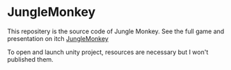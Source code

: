 # JungleMonkey

This repositery is the source code of Jungle Monkey. See the full game and presentation on itch [JungleMonkey](https://fura-i.itch.io/jungle-monkey)  

To open and launch unity project, resources are necessary but I won't published them.
